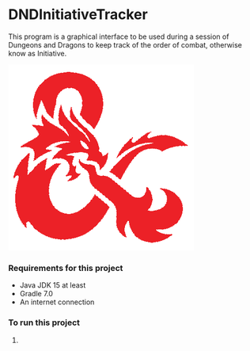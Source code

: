 # DNDInitiativeTracker

This program is a graphical interface to be used during a session of Dungeons and Dragons to keep track of the order of combat, otherwise know as Initiative.

![DND Logo](documentation/pictures/dndLogo.png)

### Requirements for this project

* Java JDK 15 at least
* Gradle 7.0
* An internet connection

### To run this project
1.
